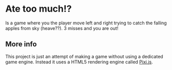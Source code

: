 # Ate too much!?

Is a game where you the player move left and right trying to catch the falling apples from sky (heave??). 3 misses and you are out!

## More info

This project is just an attempt of making a game without using a dedicated game engine. Instead it uses a HTML5 rendering engine called [Pixi.js](https://pixijs.com).